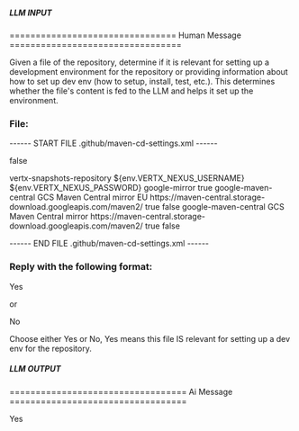 ##### LLM INPUT #####
================================ Human Message =================================

Given a file of the repository, determine if it is relevant for setting up a development environment for the repository or providing information about how to set up dev env (how to setup, install, test, etc.). This determines whether the file's content is fed to the LLM and helps it set up the environment.

### File:
------ START FILE .github/maven-cd-settings.xml ------
<!--
  ~ Copyright (c) 2021 Red Hat, Inc.
  ~
  ~ Licensed under the Apache License, Version 2.0 (the "License");
  ~ you may not use this file except in compliance with the License.
  ~ You may obtain a copy of the License at
  ~
  ~     http://www.apache.org/licenses/LICENSE-2.0
  ~
  ~ Unless required by applicable law or agreed to in writing, software
  ~ distributed under the License is distributed on an "AS IS" BASIS,
  ~ WITHOUT WARRANTIES OR CONDITIONS OF ANY KIND, either express or implied.
  ~ See the License for the specific language governing permissions and
  ~ limitations under the License.
  -->

<settings>

  <interactiveMode>false</interactiveMode>

  <servers>
    <server>
      <id>vertx-snapshots-repository</id>
      <username>${env.VERTX_NEXUS_USERNAME}</username>
      <password>${env.VERTX_NEXUS_PASSWORD}</password>
    </server>
  </servers>

  <profiles>
    <profile>
      <id>google-mirror</id>
      <activation>
        <activeByDefault>true</activeByDefault>
      </activation>
      <repositories>
        <repository>
          <id>google-maven-central</id>
          <name>GCS Maven Central mirror EU</name>
          <url>https://maven-central.storage-download.googleapis.com/maven2/</url>
          <releases>
            <enabled>true</enabled>
          </releases>
          <snapshots>
            <enabled>false</enabled>
          </snapshots>
        </repository>
      </repositories>
      <pluginRepositories>
        <pluginRepository>
          <id>google-maven-central</id>
          <name>GCS Maven Central mirror</name>
          <url>https://maven-central.storage-download.googleapis.com/maven2/</url>
          <releases>
            <enabled>true</enabled>
          </releases>
          <snapshots>
            <enabled>false</enabled>
          </snapshots>
        </pluginRepository>
      </pluginRepositories>
    </profile>
  </profiles>
</settings>

------ END FILE .github/maven-cd-settings.xml ------

### Reply with the following format:

<rel>Yes</rel>

or

<rel>No</rel>

Choose either Yes or No, Yes means this file IS relevant for setting up a dev env for the repository.

##### LLM OUTPUT #####
================================== Ai Message ==================================

<rel>Yes</rel>